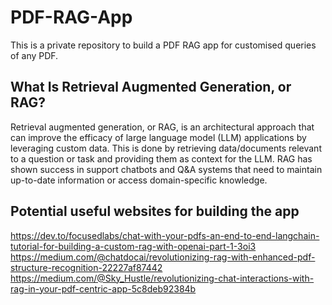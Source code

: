 # PDF-RAG-App
This is a private repository to build a PDF RAG app for customised queries of any PDF.


## What Is Retrieval Augmented Generation, or RAG?
Retrieval augmented generation, or RAG, is an architectural approach that can improve the efficacy of large language model (LLM) applications by leveraging custom data. This is done by retrieving data/documents relevant to a question or task and providing them as context for the LLM. RAG has shown success in support chatbots and Q&A systems that need to maintain up-to-date information or access domain-specific knowledge.

## Potential useful websites for building the app
https://dev.to/focusedlabs/chat-with-your-pdfs-an-end-to-end-langchain-tutorial-for-building-a-custom-rag-with-openai-part-1-3oi3
https://medium.com/@chatdocai/revolutionizing-rag-with-enhanced-pdf-structure-recognition-22227af87442
https://medium.com/@Sky_Hustle/revolutionizing-chat-interactions-with-rag-in-your-pdf-centric-app-5c8deb92384b

